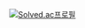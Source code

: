 [![Solved.ac프로필](http://mazassumnida.wtf/api/v2/generate_badge?boj=dydwo0809)](https://solved.ac/dydwo0809)
